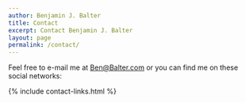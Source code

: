 ```yaml
---
author: Benjamin J. Balter
title: Contact
excerpt: Contact Benjamin J. Balter
layout: page
permalink: /contact/
---
```

Feel free to e-mail me at <Ben@Balter.com> or you can find me on these social networks:

{% include contact-links.html %}